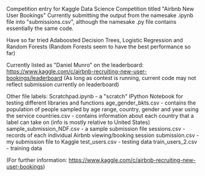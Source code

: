 Competition entry for Kaggle Data Science Competition titled "Airbnb New User Bookings" 
Currently submitting the output from the namesake .ipynb file into "submissions.csv", although the namesake .py file contains essentially the same code.

Have so far tried Adaboosted Decision Trees, Logistic Regression and Random Forests (Random Forests seem to have the best performance so far)

Currently listed as "Daniel Munro" on the leaderboard:  https://www.kaggle.com/c/airbnb-recruiting-new-user-bookings/leaderboard
(As long as contest is running, current code may not reflect submission currently on leaderboard)

Other file labels:
Scratchpad.ipynb - a "scratch" IPython Notebook for testing different libraries and functions
age_gender_bkts.csv - contains the population of people sampled by age range, country, gender and year using the service
countries.csv - contains information about each country that a label can take on (info is mostly relative to United States)
sample_submission_NDF.csv - a sample submission file
sessions.csv - records of each individual Airbnb viewing/booking session
submission.csv - my submission file to Kaggle
test_users.csv - testing data
train_users_2.csv - training data

(For further information: https://www.kaggle.com/c/airbnb-recruiting-new-user-bookings)
